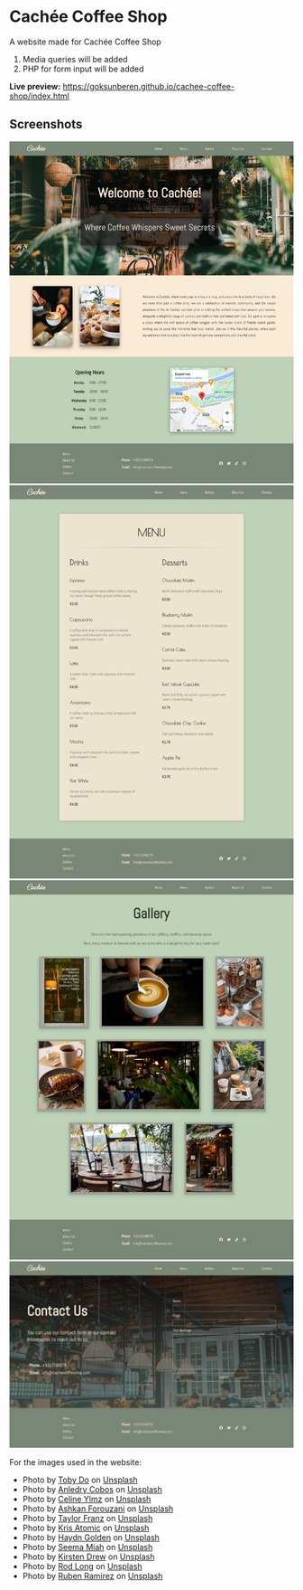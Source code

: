 # Cachée Coffee Shop
A website made for Cachée Coffee Shop 

1) Media queries will be added
2) PHP for form input will be added

**Live preview:** https://goksunberen.github.io/cachee-coffee-shop/index.html

## Screenshots

![Homepage](./images/homepage.png)
![Menu](./images/menu-page.png)
![Gallery](./images/gallery-page.png)
![Contact](./images/contact-page.png)

For the images used in the website:
- Photo by <a href="https://unsplash.com/@derilysm?utm_content=creditCopyText&utm_medium=referral&utm_source=unsplash">Toby Do</a> on <a href="https://unsplash.com/photos/a-display-case-filled-with-lots-of-pastries-and-cookies-aVm79S6XczI?utm_content=creditCopyText&utm_medium=referral&utm_source=unsplash">Unsplash</a>
- Photo by <a href="https://unsplash.com/@anledry?utm_content=creditCopyText&utm_medium=referral&utm_source=unsplash">Anledry Cobos</a> on <a href="https://unsplash.com/photos/a-group-of-people-sitting-at-tables-in-a-restaurant-tBs83MxpuCM?utm_content=creditCopyText&utm_medium=referral&utm_source=unsplash">Unsplash</a>
- Photo by <a href="https://unsplash.com/@cel_?utm_content=creditCopyText&utm_medium=referral&utm_source=unsplash">Celine Ylmz</a> on <a href="https://unsplash.com/photos/restaurant-with-lighted-string-lights-L2ost-ZEmK8?utm_content=creditCopyText&utm_medium=referral&utm_source=unsplash">Unsplash</a>
- Photo by <a href="https://unsplash.com/@ashkfor121?utm_content=creditCopyText&utm_medium=referral&utm_source=unsplash">Ashkan Forouzani</a> on <a href="https://unsplash.com/photos/brown-table-lamp-turned-on-near-glass-window-YAC2qNeCyCk?utm_content=creditCopyText&utm_medium=referral&utm_source=unsplash">Unsplash</a>
- Photo by <a href="https://unsplash.com/@taylorrfranz?utm_content=creditCopyText&utm_medium=referral&utm_source=unsplash">Taylor Franz</a> on <a href="https://unsplash.com/photos/coffee-in-white-ceramic-container-GJogrGZxKJE?utm_content=creditCopyText&utm_medium=referral&utm_source=unsplash">Unsplash</a>
- Photo by <a href="https://unsplash.com/@krisatomic?utm_content=creditCopyText&utm_medium=referral&utm_source=unsplash">Kris Atomic</a> on <a href="https://unsplash.com/photos/round-brown-wooden-table-with-french-press-on-top-with-white-ceramic-teacup-beside-3b2tADGAWnU?utm_content=creditCopyText&utm_medium=referral&utm_source=unsplash">Unsplash</a>
- Photo by <a href="https://unsplash.com/@goldensson?utm_content=creditCopyText&utm_medium=referral&utm_source=unsplash">Haydn Golden</a> on <a href="https://unsplash.com/photos/sliced-cake-near-cappuccino-and-gray-stainless-steel-teaspoon-in-plate-on-table-qFpIQMc33VM?utm_content=creditCopyText&utm_medium=referral&utm_source=unsplash">Unsplash</a>
- Photo by <a href="https://unsplash.com/@seemamiah?utm_content=creditCopyText&utm_medium=referral&utm_source=unsplash">Seema Miah</a> on <a href="https://unsplash.com/photos/brown-and-yellow-cake-on-black-plate-Uo8DAAbmB3s?utm_content=creditCopyText&utm_medium=referral&utm_source=unsplash">Unsplash</a>
- Photo by <a href="https://unsplash.com/@k_drew?utm_content=creditCopyText&utm_medium=referral&utm_source=unsplash">Kirsten Drew</a> on <a href="https://unsplash.com/photos/baked-pastry-on-bowl-n49BjsFf5dI?utm_content=creditCopyText&utm_medium=referral&utm_source=unsplash">Unsplash</a>
- Photo by <a href="https://unsplash.com/@rodlong?utm_content=creditCopyText&utm_medium=referral&utm_source=unsplash">Rod Long</a> on <a href="https://unsplash.com/photos/man-standing-near-table-WC7LeX79iEU?utm_content=creditCopyText&utm_medium=referral&utm_source=unsplash">Unsplash</a>
- Photo by <a href="https://unsplash.com/@pinchebesu?utm_content=creditCopyText&utm_medium=referral&utm_source=unsplash">Ruben Ramirez</a> on <a href="https://unsplash.com/photos/brown-wooden-table-and-chairs-xhKG01FN2uk?utm_content=creditCopyText&utm_medium=referral&utm_source=unsplash">Unsplash</a>